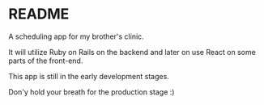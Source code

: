 # README

A scheduling app for my brother's clinic. 

It will utilize Ruby on Rails on the backend and later on 
use React on some parts of the front-end. 

This app is still in the early development stages.

Don'y hold your breath for the production stage :)
